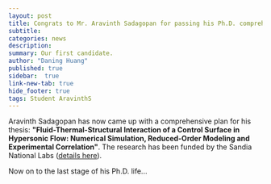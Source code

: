```yaml
---
layout: post
title: Congrats to Mr. Aravinth Sadagopan for passing his Ph.D. comprehensive exam!
subtitle:
categories: news
description:
summary: Our first candidate.
author: "Daning Huang"
published: true
sidebar:  true
link-new-tab: true
hide_footer: true
tags: Student AravinthS
---
```


Aravinth Sadagopan has now came up with a comprehensive plan for his thesis: **"Fluid-Thermal-Structural Interaction of a Control Surface in Hypersonic Flow: Numerical Simulation, Reduced-Order Modeling and Experimental Correlation"**.  The research has been funded by the Sandia National Labs ([details here](/award_snl_22/)).

Now on to the last stage of his Ph.D. life...